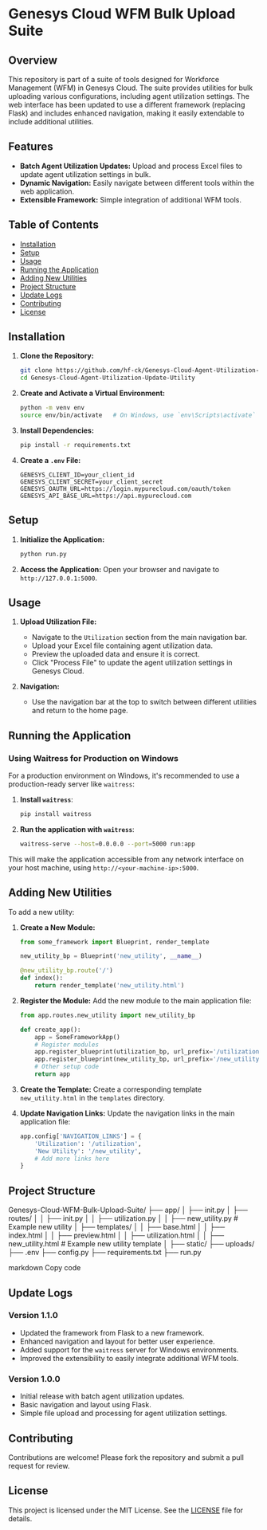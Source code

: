 # Genesys Cloud WFM Bulk Upload Suite

## Overview

This repository is part of a suite of tools designed for Workforce Management (WFM) in Genesys Cloud. The suite provides utilities for bulk uploading various configurations, including agent utilization settings. The web interface has been updated to use a different framework (replacing Flask) and includes enhanced navigation, making it easily extendable to include additional utilities.

## Features

- **Batch Agent Utilization Updates:** Upload and process Excel files to update agent utilization settings in bulk.
- **Dynamic Navigation:** Easily navigate between different tools within the web application.
- **Extensible Framework:** Simple integration of additional WFM tools.

## Table of Contents

- [Installation](#installation)
- [Setup](#setup)
- [Usage](#usage)
- [Running the Application](#running-the-application)
- [Adding New Utilities](#adding-new-utilities)
- [Project Structure](#project-structure)
- [Update Logs](#update-logs)
- [Contributing](#contributing)
- [License](#license)

## Installation

1. **Clone the Repository:**
    ```sh
    git clone https://github.com/hf-ck/Genesys-Cloud-Agent-Utilization-Update-Utility.git
    cd Genesys-Cloud-Agent-Utilization-Update-Utility
    ```

2. **Create and Activate a Virtual Environment:**
    ```sh
    python -m venv env
    source env/bin/activate   # On Windows, use `env\Scripts\activate`
    ```

3. **Install Dependencies:**
    ```sh
    pip install -r requirements.txt
    ```

4. **Create a `.env` File:**
    ```
    GENESYS_CLIENT_ID=your_client_id
    GENESYS_CLIENT_SECRET=your_client_secret
    GENESYS_OAUTH_URL=https://login.mypurecloud.com/oauth/token
    GENESYS_API_BASE_URL=https://api.mypurecloud.com
    ```

## Setup

1. **Initialize the Application:**
    ```sh
    python run.py
    ```

2. **Access the Application:**
    Open your browser and navigate to `http://127.0.0.1:5000`.

## Usage

1. **Upload Utilization File:**
    - Navigate to the `Utilization` section from the main navigation bar.
    - Upload your Excel file containing agent utilization data.
    - Preview the uploaded data and ensure it is correct.
    - Click "Process File" to update the agent utilization settings in Genesys Cloud.

2. **Navigation:**
    - Use the navigation bar at the top to switch between different utilities and return to the home page.

## Running the Application

### Using Waitress for Production on Windows

For a production environment on Windows, it's recommended to use a production-ready server like `waitress`:

1. **Install `waitress`**:
    ```sh
    pip install waitress
    ```

2. **Run the application with `waitress`**:
    ```sh
    waitress-serve --host=0.0.0.0 --port=5000 run:app
    ```

This will make the application accessible from any network interface on your host machine, using `http://<your-machine-ip>:5000`.

## Adding New Utilities

To add a new utility:

1. **Create a New Module:**
    ```python
    from some_framework import Blueprint, render_template

    new_utility_bp = Blueprint('new_utility', __name__)

    @new_utility_bp.route('/')
    def index():
        return render_template('new_utility.html')
    ```

2. **Register the Module:**
    Add the new module to the main application file:
    ```python
    from app.routes.new_utility import new_utility_bp

    def create_app():
        app = SomeFrameworkApp()
        # Register modules
        app.register_blueprint(utilization_bp, url_prefix='/utilization')
        app.register_blueprint(new_utility_bp, url_prefix='/new_utility')
        # Other setup code
        return app
    ```

3. **Create the Template:**
    Create a corresponding template `new_utility.html` in the `templates` directory.

4. **Update Navigation Links:**
    Update the navigation links in the main application file:
    ```python
    app.config['NAVIGATION_LINKS'] = {
        'Utilization': '/utilization',
        'New Utility': '/new_utility',
        # Add more links here
    }
    ```

## Project Structure

Genesys-Cloud-WFM-Bulk-Upload-Suite/
├── app/
│ ├── init.py
│ ├── routes/
│ │ ├── init.py
│ │ ├── utilization.py
│ │ ├── new_utility.py # Example new utility
│ ├── templates/
│ │ ├── base.html
│ │ ├── index.html
│ │ ├── preview.html
│ │ ├── utilization.html
│ │ ├── new_utility.html # Example new utility template
│ ├── static/
├── uploads/
├── .env
├── config.py
├── requirements.txt
├── run.py

markdown
Copy code

## Update Logs

### Version 1.1.0

- Updated the framework from Flask to a new framework.
- Enhanced navigation and layout for better user experience.
- Added support for the `waitress` server for Windows environments.
- Improved the extensibility to easily integrate additional WFM tools.

### Version 1.0.0

- Initial release with batch agent utilization updates.
- Basic navigation and layout using Flask.
- Simple file upload and processing for agent utilization settings.

## Contributing

Contributions are welcome! Please fork the repository and submit a pull request for review.

## License

This project is licensed under the MIT License. See the [LICENSE](LICENSE) file for details.
